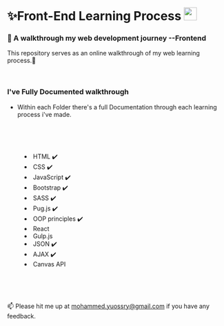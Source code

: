 # <a>✨Front-End Learning Process <img src="https://raw.githubusercontent.com/aemmadi/aemmadi/master/wave.gif" width="30px" style="max-width: 100%;"></a>
<h3>👀 A walkthrough my web development journey --Frontend </h3>



 <p>This repository serves as an online walkthrough of my web learning process.💫</p>

<br>

<h3>I've Fully Documented walkthrough</h3>

- Within each Folder there's a full Documentation through each learning process i've made.

<br>
<br>
<br>

<menu>
	<li>HTML ✔️</li>
	<li>CSS ✔️</li>
	<li>JavaScript ✔️</li>
	<li>Bootstrap ✔️</li>
	<li>SASS ✔️</li>
	<li>Pug.js ✔️</li>
	<li>OOP principles ✔️</li>
	<li>React</li>
	<li>Gulp.js</li>
	<li>JSON ✔️</li>
	<li>AJAX ✔️</li>
	<li>Canvas API</li>

</menu>

<br>
<br>
<br>


📫 Please hit me up at mohammed.yuossry@gmail.com if you have any feedback.  
